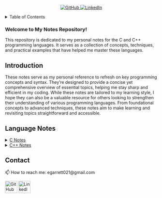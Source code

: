 <body>
<p align="center">
  <a href="https://github.com/garrettbovo">
    <img src="https://cdn.jsdelivr.net/npm/simple-icons@3.0.1/icons/github.svg" alt="GitHub" title="Go to my GitHub homepage" />
  </a>
  <a href="https://www.linkedin.com/in/yourprofile/">
    <img src="linkedin-icon.png" alt="LinkedIn" title="Visit my LinkedIn profile" />
  </a>
</p>

  <details>
    <summary>Table of Contents</summary>
    <ol>
      <li><a href="#introduction">Introduction</a></li>
      <li><a href="#language-notes">Language Notes</a></li>
      <li><a href="#contact">Contact</a></li>
    </ol>
  </details>

  <h3>Welcome to My Notes Repository!</h3>
  <p>
    This repository is dedicated to my personal notes for the C and C++ programming languages. It serves as a collection of concepts, techniques, and practical examples that have helped me master these languages.
  </p>

  <h2 id="introduction">Introduction</h2>
  <p>
    These notes serve as my personal reference to refresh on key programming concepts and syntax. They’re designed to provide a concise yet comprehensive overview of essential topics, helping me stay sharp and efficient in my coding.
While these notes are tailored to my learning style, I hope they can also be a valuable resource for others looking to strengthen their understanding of various programming languages. From foundational concepts to advanced techniques, these notes aim to make learning and revisiting topics straightforward and accessible.
  </p>

  <h2 id="language-notes">Language Notes</h2>
  <details>
        <summary><a href="https://github.com/Programming-Notes-all-languages/C-Notes">C Notes</a></summary>
        <ul>
            <li><a href="https://github.com/Programming-Notes-all-languages/C-Notes/tree/main/C%20Basics">C Basics</a></li>
            <li><a href="https://github.com/Programming-Notes-all-languages/C-Notes/tree/main/Expressions">Expressions</a></li>
            <li><a href="https://github.com/Programming-Notes-all-languages/C-Notes/tree/main/Formatted%20Input%20and%20Output">Formatted Input and Output</a></li>
            <li><a href="https://github.com/Programming-Notes-all-languages/C-Notes/tree/main/Selection%20Statements">Selection Statements</a></li>
            <li><a href="https://github.com/Programming-Notes-all-languages/C-Notes/tree/main/Loops">Loops</a></li>
            <li><a href="https://github.com/Programming-Notes-all-languages/C-Notes/tree/main/Arrays">Arrays</a></li>
            <li><a href="https://github.com/Programming-Notes-all-languages/C-Notes/tree/main/Functions">Functions</a></li>
            <li><a href="https://github.com/Programming-Notes-all-languages/C-Notes/tree/main/Basic%20Type(s)">Basic Types</a></li>
            <li><a href="https://github.com/Programming-Notes-all-languages/C-Notes/tree/main/Program%20Organization">Program Organization</a></li>
            <li><a href="https://github.com/Programming-Notes-all-languages/C-Notes/tree/main/Pointers">Pointers</a></li>
            <li><a href="https://github.com/Programming-Notes-all-languages/C-Notes/tree/main/Pointers%20and%20Arrays">Pointers and Arrays</a></li>
            <li><a href="https://github.com/Programming-Notes-all-languages/C-Notes/tree/main/Strings">Strings</a></li>
            <li><a href="https://github.com/Programming-Notes-all-languages/C-Notes/tree/main/Structures">Structures</a></li>
            <li><a href="https://github.com/Programming-Notes-all-languages/C-Notes/tree/main/Files">Files</a></li>
            <li><a href="https://github.com/Programming-Notes-all-languages/C-Notes/tree/main/Advanced%20Uses%20of%20Pointers">Advanced Uses of Pointers</a></li>
            <li><a href="https://github.com/Programming-Notes-all-languages/C-Notes/tree/main/Writing%20Large%20Programs">Writing Large Programs</a></li>
        </ul>
    </details>   

  <details>
        <summary><a href="https://github.com/Programming-Notes-all-languages/CPP-Notes">C++ Notes</a></summary>
        <ul>
            <li><a href="https://github.com/Programming-Notes-all-languages/CPP-Notes/tree/main/Procedural%20Programming/C%2B%2B%20Basics">C++ Basics</a></li>
            <li><a href="https://github.com/Programming-Notes-all-languages/CPP-Notes/tree/main/Procedural%20Programming/Expressions">Expressions</a></li>
            <li><a href="https://github.com/Programming-Notes-all-languages/C-Notes/tree/main/Formatted%20Input%20and%20Output">Formatted Input and Output</a></li>
            <li><a href="https://github.com/Programming-Notes-all-languages/CPP-Notes/tree/main/Procedural%20Programming/Selection%20Statements">Selection Statements</a></li>
            <li><a href="https://github.com/Programming-Notes-all-languages/CPP-Notes/tree/main/Procedural%20Programming/Loops">Loops</a></li>
            <li><a href="https://github.com/Programming-Notes-all-languages/CPP-Notes/tree/main/Procedural%20Programming/Arrays">Arrays</a></li>
            <li><a href="https://github.com/Programming-Notes-all-languages/CPP-Notes/tree/main/Procedural%20Programming/Functions">Functions</a></li>
            <li><a href="https://github.com/Programming-Notes-all-languages/CPP-Notes/tree/main/Procedural%20Programming/Basic%20Type(s)">Basic Types</a></li>
            <li><a href="https://github.com/Programming-Notes-all-languages/CPP-Notes/tree/main/Procedural%20Programming/Program%20Organization">Program Organization</a></li>
            <li><a href="https://github.com/Programming-Notes-all-languages/CPP-Notes/tree/main/Procedural%20Programming/Pointers">Pointers</a></li>
            <li><a href="https://github.com/Programming-Notes-all-languages/CPP-Notes/tree/main/Procedural%20Programming/Pointers%20and%20Arrays">Pointers and Arrays</a></li>
            <li><a href="https://github.com/Programming-Notes-all-languages/CPP-Notes/tree/main/Procedural%20Programming/Strings">Strings</a></li>
            <li><a href="https://github.com/Programming-Notes-all-languages/CPP-Notes/tree/main/Procedural%20Programming/Structures">Structures</a></li>
            <li><a href="https://github.com/Programming-Notes-all-languages/CPP-Notes/tree/main/Procedural%20Programming/Files">Files</a></li>
            <li><a href="(https://github.com/Programming-Notes-all-languages/CPP-Notes/tree/main/Procedural%20Programming/Advanced%20Uses%20of%20Pointers">Advanced Uses of Pointers</a></li>
            <li><a href="https://github.com/Programming-Notes-all-languages/CPP-Notes/tree/main/Procedural%20Programming/Writing%20Large%20Programs">Writing Large Programs</a></li>
        </ul>
    </details>   

  <h2 id="contact">Contact</h2>
  <p>📫 How to reach me: egarrett021@gmail.com</p>
  <p>
    <a href="https://github.com/garrettbovo"><img src="https://cdn.jsdelivr.net/npm/simple-icons@3.0.1/icons/github.svg" alt="GitHub" height="40"></a>
    <a href="https://www.linkedin.com/in/garrett-ellis-740b202a6/"><img src="https://cdn.jsdelivr.net/npm/simple-icons@3.0.1/icons/linkedin.svg" alt="LinkedIn" height="40"></a>
  </p>
</body>
</html>

